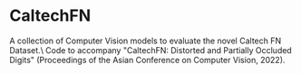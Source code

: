 # CaltechFN
A collection of Computer Vision models to evaluate the novel Caltech FN Dataset.\\
Code to accompany "CaltechFN: Distorted and Partially Occluded Digits" (Proceedings of the Asian Conference on Computer Vision, 2022).
